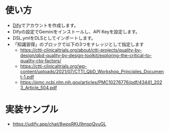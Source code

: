 # 使い方
- [Dify](https://dify.ai/)でアカウントを作成します。
- Difyの設定でGeminiをインストールし、API Keyを設定します。
- DSL.ymlをDLSとしてインポートします。
- 「知識習得」のブロックで以下の3つをナレッジとして指定します
   - https://ctti-clinicaltrials.org/about/ctti-projects/quality-by-design/qbd-quality-by-design-toolkit/exploring-the-critical-to-quality-ctq-factors/
   - https://ctti-clinicaltrials.org/wp-content/uploads/2021/07/CTTI_QbD_Workshop_Principles_Document-1.pdf
   - https://pmc.ncbi.nlm.nih.gov/articles/PMC10276776/pdf/43441_2023_Article_504.pdf

# 実装サンプル
- https://udify.app/chat/8wpsRKU9mspQvuGL
